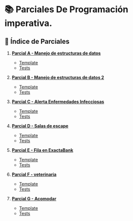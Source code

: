 # 📚 Parciales De Programación imperativa.

## 📂 Índice de Parciales

1. **[Parcial A - Manejo de estructuras de datos](./ParcialA/README.md)**
   - [Template](./ParcialA/Template.py)
   - [Tests](./ParcialA/Test.py)


2. **[Parcial B - Manejo de estructuras de datos 2](./ParcialB/README.md)**
   - [Template](./ParcialB/Template.py)
   - [Tests](./ParcialB/Test.py)

3. **[Parcial C - Alerta Enfermedades Infecciosas](./ParcialC/README.md)**
   - [Template](./ParcialC/Template.py)
   - [Tests](./ParcialC/Test.py)


4. **[Parcial D - Salas de escape](./ParcialD/README.md)**
   - [Template](./ParcialD/Template.py)
   - [Tests](./ParcialD/Test.py)

5. **[Parcial E - Fila en ExactaBank](./ParcialE/README.md)**
   - [Template](./ParcialE/Template.py)
   - [Tests](./ParcialE/Test.py)

6. **[Parcial F - veterinaria](./ParcialF/README.md)**
   - [Template](./ParcialF/Template.py)
   - [Tests](./ParcialF/Test.py)

7. **[Parcial G - Acomodar](./ParcialG/README.md)**
   - [Template](./ParcialG/Template.py)
   - [Tests](./ParcialG/Test.py)


